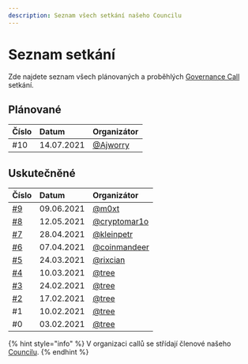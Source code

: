 ```yaml
---
description: Seznam všech setkání našeho Councilu
---
```


# Seznam setkání

Zde najdete seznam všech plánovaných a proběhlých [Governance Call](./) setkání.

## Plánované

| Číslo | Datum | Organizátor |
| :--- | :--- | :--- |
| \#10 | 14.07.2021 | [@Ajworry](https://forum.gwei.cz/u/ajworry) |

## Uskutečněné

| Číslo | Datum | Organizátor |
| :--- | :--- | :--- |
| [\#9](https://forum.gwei.cz/t/governance-call-9/375) | 09.06.2021 | [@m0xt](https://forum.gwei.cz/u/m0xt) |
| [\#8](https://forum.gwei.cz/t/governance-call-8/370/2) | 12.05.2021 | [@cryptomar1o](https://forum.gwei.cz/u/cryptomar1o) |
| [\#7](https://forum.gwei.cz/t/governance-call-7/356) | 28.04.2021 | [@kleinpetr](https://forum.gwei.cz/u/kleinpetr) |
| [\#6](https://forum.gwei.cz/t/governance-call-6/326) | 07.04.2021 | [@coinmandeer](https://forum.gwei.cz/u/coinmandeer) |
| [\#5](https://forum.gwei.cz/t/governance-call-5/320) | 24.03.2021 | [@rixcian](https://forum.gwei.cz/u/rixcian) |
| [\#4](https://forum.gwei.cz/t/governance-call-4/261) | 10.03.2021 | [@tree](https://forum.gwei.cz/u/tree) |
| [\#3](https://forum.gwei.cz/t/governance-call-3/253) | 24.02.2021 | [@tree](https://forum.gwei.cz/u/tree) |
| [\#2](https://forum.gwei.cz/t/governance-call-2/213) | 17.02.2021 | [@tree](https://forum.gwei.cz/u/tree) |
| \#1 | 10.02.2021 | [@tree](https://forum.gwei.cz/u/tree) |
| \#0 | 03.02.2021 | [@tree](https://forum.gwei.cz/u/tree) |

{% hint style="info" %}
V organizaci callů se střídají členové našeho [Councilu](../council.md).
{% endhint %}

